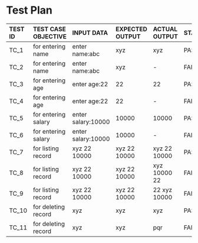 # Test Plan 

TEST ID| TEST CASE OBJECTIVE| INPUT DATA   | EXPECTED OUTPUT| ACTUAL OUTPUT| STATUS|
|:-----|:-------------------|:-------------|:---------------|:-------------|:------|
|TC_1  |for entering name   |enter name:abc|  xyz           | xyz          |PASS   |
|TC_2  |for entering name   |enter name:abc|xyz             |-             |FAIL   |
|TC_3  |for entering age    |enter age:22  |22              |22            |PASS   |
|TC_4  |for entering age    |enter age:22  |22              |-             |FAIL   |
|TC_5  |for entering salary |enter salary:10000|10000       |10000         |PASS   |
|TC_6  |for entering salary |enter salary:10000|10000       |-             |FAIL   |
|TC_7  |for listing record  |xyz 22 10000  |xyz 22 10000    |xyz 22 10000  |PASS   |
|TC_8  |for listing record  |xyz 22 10000  |xyz 22 10000    |xyz 10000 22  |FAIL   |
|TC_9  |for listing record  |xyz 22 10000  |xyz 22 10000    |22 xyz 10000  |FAIL   |
|TC_10 |for deleting record |xyz           |xyz             |xyz           |PASS   |
|TC_11 |for deleting record |xyz           |xyz             |pqr           |FAIL   |
